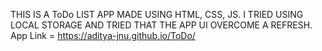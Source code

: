 THIS IS A ToDo LIST APP MADE USING HTML, CSS, JS. 
I TRIED USING LOCAL STORAGE AND TRIED THAT THE APP UI OVERCOME A REFRESH.
App Link = https://aditya-jnu.github.io/ToDo/
